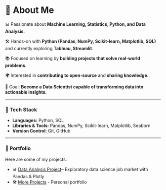 # 👋 About Me  

📊 Passionate about **Machine Learning, Statistics, Python, and Data Analysis**.  

🛠️ Hands-on with **Python (Pandas, NumPy, Scikit-learn, Matplotlib, SQL)** and currently exploring **Tableau, Streamlit**.  

📚 Focused on learning by **building projects that solve real-world problems**.  

🌍 Interested in **contributing to open-source** and **sharing knowledge**. 

🚀 Goal: **Become a Data Scientist capable of transforming data into actionable insights.**  

---

### 🧰 Tech Stack  
- **Languages:** Python, SQL  
- **Libraries & Tools:** Pandas, NumPy, Scikit-learn, Matplotlib, Seaborn  
- **Version Control:** Git, GitHub  

---

### 🌟 Portfolio  
Here are some of my projects:  

- 📊 [Data Analysis Project](https://data-science-jobs-analytics.streamlit.app/)– Exploratory data science job market with Pandas & Plotly  
- 🛠️ [More Projects](https://portfolio-carlos-luis-rodriguez-brito.vercel.app/) - Personal portfolio

